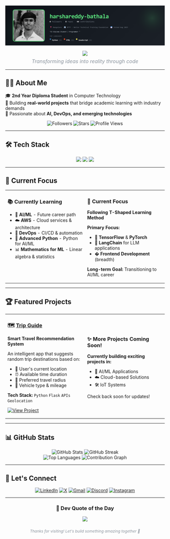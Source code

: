 ![harshareddy-bathala's GitHub Banner](https://raw.githubusercontent.com/harshareddy-bathala/harshareddy-bathala/main/banner.png)
<div align="center">

<!-- Animated Typing Effect -->
<p>
  <img src="https://readme-typing-svg.demolab.com/?font=Fira+Code&weight=500&size=18&duration=3000&pause=1000&color=8B949E&background=0D111700&center=true&vCenter=true&multiline=false&width=435&height=50&lines=AI+Enthusiast+%7C+Python+Developer;DevOps+Engineer+%7C+IoT+Explorer;Building+Tomorrow's+Solutions"/>
</p>

<!-- Tagline -->
<p style="color: #8B949E; font-size: 16px; margin-top: -10px;">
  <i>Transforming ideas into reality through code</i>
</p>

</div>

---

## 👨‍💻 About Me

🎓 **2nd Year Diploma Student** in Computer Technology  
🚀 Building **real-world projects** that bridge academic learning with industry demands  
🧠 Passionate about **AI, DevOps, and emerging technologies**

<div align="center">
  
![Followers](https://img.shields.io/github/followers/harshareddy-bathala?style=social)
![Stars](https://img.shields.io/github/stars/harshareddy-bathala?style=social)
![Profile Views](https://komarev.com/ghpvc/?username=harshareddy-bathala&style=flat-square&color=8B949E)

</div>

---

## 🛠️ Tech Stack

<div align="center">

<img src="https://skillicons.dev/icons?i=python,c,js,html,css,arduino&theme=dark" />

<img src="https://skillicons.dev/icons?i=react,nodejs,flask,docker,kubernetes,bash,aws&theme=dark" />

<img src="https://skillicons.dev/icons?i=git,github,linux,mysql,mongodb,vscode&theme=dark" />

</div>

---

## 🎯 Current Focus

<table>
<tr>
<td width="50%" valign="top">

### 📚 Currently Learning
- 🤖 **AI/ML** - Future career path
- ☁️ **AWS** - Cloud services & architecture
- 🔧 **DevOps** - CI/CD & automation
- 🐍 **Advanced Python** - Python for AI/ML
- 📊 **Mathematics for ML** - Linear algebra & statistics

</td>
<td width="50%" valign="top">

### 🎯 Current Focus
**Following T-Shaped Learning Method**

**Primary Focus:**
- 🧠 **TensorFlow** & **PyTorch**
- 🔗 **LangChain** for LLM applications
- � **Frontend Development** (breadth)

**Long-term Goal:** Transitioning to AI/ML career

</td>
</tr>
</table>

---

## 🏆 Featured Projects

<table>
<tr>
<td width="50%">

### 🗺️ [Trip Guide](https://github.com/harshareddy-bathala/trip-guide)
**Smart Travel Recommendation System**

An intelligent app that suggests random trip destinations based on:
- 📍 User's current location
- ⏰ Available time duration
- 🎯 Preferred travel radius
- 🚗 Vehicle type & mileage

**Tech Stack:** `Python` `Flask` `APIs` `Geolocation`

[![View Project](https://img.shields.io/badge/View_Project-blue?style=for-the-badge&logo=github)](https://github.com/harshareddy-bathala/trip-guide)

</td>
<td width="50%">

<!-- TEMPLATE FOR NEW PROJECTS - COPY THIS STRUCTURE
### 🎯 [Project Name](https://github.com/harshareddy-bathala/repo-name)
**Short Project Description**

Brief description of what the project does and its key features:
- 🔹 Feature 1
- 🔹 Feature 2
- 🔹 Feature 3
- 🔹 Feature 4

**Tech Stack:** `Technology1` `Technology2` `Technology3`

[![View Project](https://img.shields.io/badge/View_Project-blue?style=for-the-badge&logo=github)](https://github.com/harshareddy-bathala/repo-name)
-->

### ✨ More Projects Coming Soon!
**Currently building exciting projects in:**
- 🤖 AI/ML Applications
- ☁️ Cloud-based Solutions
- 🛠️ IoT Systems

Check back soon for updates!

</td>
</tr>
</table>

---

## 📊 GitHub Stats

<div align="center">
  <img src="https://github-readme-stats.vercel.app/api?username=harshareddy-bathala&show_icons=true&theme=transparent&hide_border=true&title_color=C9D1D9&icon_color=8B949E&text_color=8B949E&bg_color=0D1117" alt="GitHub Stats" height="180">
  <img src="https://github-readme-streak-stats.herokuapp.com/?user=harshareddy-bathala&theme=transparent&hide_border=true&stroke=30363D&ring=8B949E&fire=C9D1D9&currStreakLabel=C9D1D9&sideLabels=8B949E&sideNums=C9D1D9&dates=8B949E&background=0D1117" alt="GitHub Streak" height="180">
</div>

<div align="center">
  <img src="https://github-readme-stats.vercel.app/api/top-langs/?username=harshareddy-bathala&layout=compact&theme=transparent&hide_border=true&title_color=C9D1D9&text_color=8B949E&bg_color=0D1117&langs_count=8" alt="Top Languages" height="180">
  <img src="https://github-readme-activity-graph.vercel.app/graph?username=harshareddy-bathala&custom_title=Contribution%20Activity&bg_color=0D1117&color=8B949E&line=30363D&point=C9D1D9&area=true&hide_border=true&height=180" alt="Contribution Graph" width="400"/>
</div>

---

## 🤝 Let's Connect

<div align="center">
  
[![LinkedIn](https://img.shields.io/badge/LinkedIn-0A66C2?style=for-the-badge&logo=linkedin&logoColor=white)](https://linkedin.com/in/harshareddy)
[![X](https://img.shields.io/badge/X-000000?style=for-the-badge&logo=x&logoColor=white)](https://twitter.com/__harshareddy)
[![Gmail](https://img.shields.io/badge/Gmail-EA4335?style=for-the-badge&logo=gmail&logoColor=white)](mailto:harshareddy.bathala@gmail.com)
[![Discord](https://img.shields.io/badge/Discord-5865F2?style=for-the-badge&logo=discord&logoColor=white)](https://discord.com/users/harshareddy.bathala)
[![Instagram](https://img.shields.io/badge/Instagram-E4405F?style=for-the-badge&logo=instagram&logoColor=white)](https://instagram.com/soltrlx)

</div>

---

<div align="center">

### 💭 Dev Quote of the Day
<img src="https://quotes-github-readme.vercel.app/api?type=horizontal&theme=dark" />

<p style="color: #8B949E; font-size: 12px; margin-top: 20px;">
  <i>Thanks for visiting! Let's build something amazing together 🚀</i>
</p>

</div>

